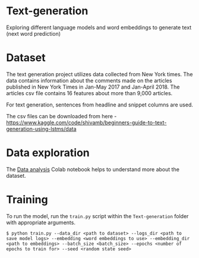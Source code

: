 # Text-generation
Exploring different language models and word embeddings to generate text (next word prediction)

# Dataset
The text generation project utilizes data collected from New York times. The data contains information about the comments made on the articles published in New York Times in Jan-May 2017 and Jan-April 2018. The articles csv file contains 16 features about more than 9,000 articles.

For text generation, sentences from headline and snippet columns are used.

The csv files can be downloaded from here - https://www.kaggle.com/code/shivamb/beginners-guide-to-text-generation-using-lstms/data

# Data exploration
The [Data analysis](https://colab.research.google.com/drive/1HNRpc6PxcjBO_-swXn2DVgFUwpYtOLN2#scrollTo=TdVxoIfAjCb8) Colab notebook helps to understand more about the dataset. 

# Training
To run the model, run the `train.py` script within the `Text-generation` folder with appropriate arguments.

```
$ python train.py --data_dir <path to dataset> --logs_dir <path to save model logs> --embedding <word embeddings to use> --embedding_dir <path to embeddings> --batch_size <batch_size> --epochs <number of epochs to train for> --seed <random state seed>
```